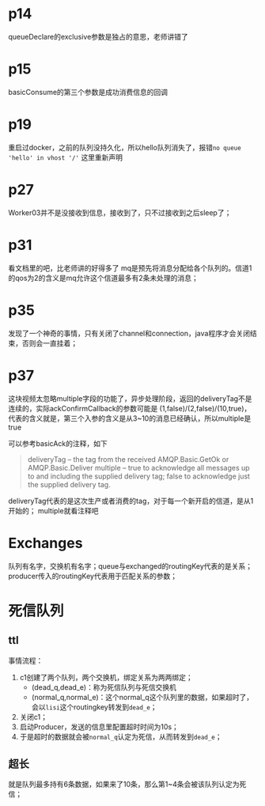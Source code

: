 # p14
queueDeclare的exclusive参数是独占的意思，老师讲错了

# p15
basicConsume的第三个参数是成功消费信息的回调

# p19

重启过docker，之前的队列没持久化，所以hello队列消失了，报错`no queue 'hello' in vhost '/'`
这里重新声明

# p27
Worker03并不是没接收到信息，接收到了，只不过接收到之后sleep了；

# p31
看文档里的吧，比老师讲的好得多了
mq是预先将消息分配给各个队列的。信道1的qos为2的含义是mq允许这个信道最多有2条未处理的消息；

# p35
发现了一个神奇的事情，只有关闭了channel和connection，java程序才会关闭结束，否则会一直挂着；

# p37
这块视频太忽略multiple字段的功能了，异步处理阶段，返回的deliveryTag不是连续的，实际ackConfirmCallback的参数可能是
(1,false)/(2,false)/(10,true)，
代表的含义就是，第三个入参的含义是从3~10的消息已经确认，所以multiple是true

可以参考basicAck的注释，如下
> deliveryTag – the tag from the received AMQP.Basic.GetOk or AMQP.Basic.Deliver
multiple – true to acknowledge all messages up to and including the supplied delivery tag; false to acknowledge just the supplied delivery tag.

deliveryTag代表的是这次生产或者消费的tag，对于每一个新开启的信道，是从1开始的；
multiple就看注释吧

# Exchanges
队列有名字，交换机有名字；queue与exchanged的routingKey代表的是关系；producer传入的routingKey代表用于匹配关系的参数；

# 死信队列
## ttl
事情流程：
1. c1创建了两个队列，两个交换机，绑定关系为两两绑定；
    - (dead_q,dead_e)：称为死信队列与死信交换机
    - (normal_q,normal_e)：这个normal_q这个队列里的数据，如果超时了，会以`lisi`这个routingkey转发到`dead_e`；
2. 关闭c1；
3. 启动Producer，发送的信息里配置超时时间为10s；
4. 于是超时的数据就会被`normal_q`认定为死信，从而转发到`dead_e`；

## 超长
就是队列最多持有6条数据，如果来了10条，那么第1~4条会被该队列认定为死信；
